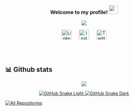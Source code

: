 <h3 align="center">
  Welcome to my profile!
  <img src="https://media.giphy.com/media/hvRJCLFzcasrR4ia7z/giphy.gif" width="28">
</h3>

<!-- Typing SVG by DenverCoder1 - https://github.com/DenverCoder1/readme-typing-svg -->
<p align="center">
  <a href="https://github.com/DenverCoder1/readme-typing-svg"><img src="https://readme-typing-svg.demolab.com?font=Fira+Code&duration=4000&pause=500&random=false&width=435&lines=Hello+there+%F0%9F%91%8B!+I'm+Hakim+%F0%9F%98%8A;exploring+web+development%F0%9F%91%A8%E2%80%8D%F0%9F%92%BB;and+Software+Engineering%F0%9F%A7%91%E2%80%8D%F0%9F%92%BB"></a>
</p>

<!-- Social icons section -->
<p align="center">
  <a href="https://www.linkedin.com/in/abdul-hakim-nazary-578064293/"><img width="32px" title="LinkedIn" src="https://i.imgur.com/Y9lbNqu.png"/></a>&#8287;&#8287;&#8287;&#8287;&#8287;
  <a href="https://www.instagram.com/hakim_.nazari_/"><img width="32px" title="Instagram" src="https://img.freepik.com/free-vector/instagram-icon_1057-2227.jpg?w=740&t=st=1709203869~exp=1709204469~hmac=c9c90b5a239f841d365f7809450a535e249c9044f2a0b98b1799fd4e973449e9"></a>&#8287;&#8287;&#8287;&#8287;&#8287;
  <a href="https://twitter.com/abdulhakim67796"><img width="32px" title="Twitter" src="https://upload.wikimedia.org/wikipedia/commons/6/6f/Logo_of_Twitter.svg"></a>
</p>

<br/>


<br/>



## 📊 Github stats

<!-- GitHub Readme Streak Stats - https://github.com/DenverCoder1/github-readme-streak-stats -->

<!-- GitHub Profile Trophy -->
<p align="center">
  <a href="https://github.com/ryo-ma/github-profile-trophy">
    <img src="https://github-profile-trophy.vercel.app/?username=hakim-cs&theme=apprentice">
  </a>
</p>
<!-- Snake Game -->
<p align="center">
  <a href="https://github.com/hakim-cs#gh-light-mode-only" align="center">
    <img alt="GitHub Snake Light" src="https://githubusercontent.zohan.tech/snk.svg?user=Zo-Bro-23&repo=Zo-Bro-23&branch=output&path=github-contribution-grid-snake.svg#gh-light-mode-only" />
  </a>
  <a href="https://github.com/hakim-cs#gh-dark-mode-only" align="center">
    <img alt="GitHub Snake Dark" src="https://githubusercontent.zohan.tech/snk.svg?user=Zo-Bro-23&repo=Zo-Bro-23&branch=output&path=github-contribution-grid-snake-dark.svg#gh-dark-mode-only" />
  </a>
</p>




<p align="left">
  <a href="https://github.com/Hakim-CS?tab=repositories"><img alt="All Repositories" title="All Repositories" src="https://custom-icon-badges.demolab.com/badge/-All%20Repos-2962FF?style=for-the-badge&logoColor=white&logo=repo"/></a>
</p>
